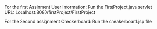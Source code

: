 
For the first Assinment User Information:
Run the  FirstProject.java servlet
URL: Localhost:8080/firstProject/FirstProject


For the Second assignment Checkerboard:
Run the cheakerboard.jsp file 
